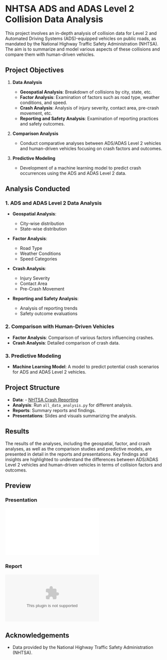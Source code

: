 # NHTSA ADS and ADAS Level 2 Collision Data Analysis

This project involves an in-depth analysis of collision data for Level 2 and Automated Driving Systems (ADS)-equipped vehicles on public roads, as mandated by the National Highway Traffic Safety Administration (NHTSA). The aim is to summarize and model various aspects of these collisions and compare them with human-driven vehicles.

## Project Objectives

1. **Data Analysis**
   - **Geospatial Analysis**: Breakdown of collisions by city, state, etc.
   - **Factor Analysis**: Examination of factors such as road type, weather conditions, and speed.
   - **Crash Analysis**: Analysis of injury severity, contact area, pre-crash movement, etc.
   - **Reporting and Safety Analysis**: Examination of reporting practices and safety outcomes.

2. **Comparison Analysis**
   - Conduct comparative analyses between ADS/ADAS Level 2 vehicles and human-driven vehicles focusing on crash factors and outcomes.

3. **Predictive Modeling**
   - Development of a machine learning model to predict crash occurrences using the ADS and ADAS Level 2 data.

## Analysis Conducted

### 1. ADS and ADAS Level 2 Data Analysis

- **Geospatial Analysis**:
  - City-wise distribution
  - State-wise distribution

- **Factor Analysis**:
  - Road Type
  - Weather Conditions
  - Speed Categories

- **Crash Analysis**:
  - Injury Severity
  - Contact Area
  - Pre-Crash Movement

- **Reporting and Safety Analysis**:
  - Analysis of reporting trends
  - Safety outcome evaluations

### 2. Comparison with Human-Driven Vehicles

- **Factor Analysis**: Comparison of various factors influencing crashes.
- **Crash Analysis**: Detailed comparison of crash data.

### 3. Predictive Modeling

- **Machine Learning Model**: A model to predict potential crash scenarios for ADS and ADAS Level 2 vehicles.

## Project Structure

- **Data**: - [NHTSA Crash Reporting](https://www.nhtsa.gov/laws-regulations/standing-general-order-crash-reporting#overview)
- **Analysis**: Run `all_data_analysis.py` for different analysis.
- **Reports**: Summary reports and findings.
- **Presentations**: Slides and visuals summarizing the analysis.

## Results

The results of the analyses, including the geospatial, factor, and crash analyses, as well as the comparison studies and predictive models, are presented in detail in the reports and presentations. Key findings and insights are highlighted to understand the differences between ADS/ADAS Level 2 vehicles and human-driven vehicles in terms of collision factors and outcomes.

## Preview

### Presentation

![Presentation Preview](Presentation.pdf)

### Report

![Report Preview](Full_report.docx)

## Acknowledgements

- Data provided by the National Highway Traffic Safety Administration (NHTSA).
